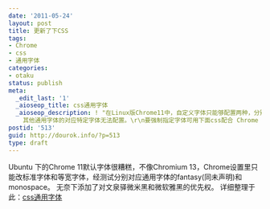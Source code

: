 ```yaml
---
date: '2011-05-24'
layout: post
title: 更新了下CSS
tags:
- Chrome
- css
- 通用字体
categories:
- otaku
status: publish
meta:
  _edit_last: '1'
  _aioseop_title: css通用字体
  _aioseop_description: ! "在Linux版Chrome11中，自定义字体只能够配置两种，分别是标准字体和宽度固定的字体，经测试分别对应Fantasy和Monospace，
    其他通用字体的对应特定字体无法配置。\r\n要强制指定字体可用下面css配合 Chrome Stylist 实现。但会覆盖其他所有字体。"
postid: '513'
guid: http://dourok.info/?p=513
type: draft
---
```

Ubuntu 下的Chrome 11默认字体很糟糕，不像Chromium
13，Chrome设置里只能改标准字体和等宽字体，经测试分别对应通用字体的fantasy(同未声明)和monospace。
无奈下添加了对文泉驿微米黑和微软雅黑的优先权。
详细整理于此：[css通用字体](http://dourok.info/wiki/doku.php/%E7%BC%96%E7%A0%81/css/css%E9%80%9A%E7%94%A8%E5%AD%97%E4%BD%93)

